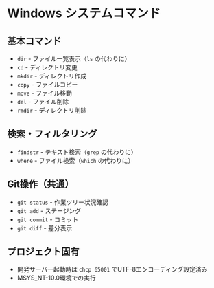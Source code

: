 # Windows システムコマンド

## 基本コマンド
- `dir` - ファイル一覧表示（`ls` の代わりに）
- `cd` - ディレクトリ変更
- `mkdir` - ディレクトリ作成
- `copy` - ファイルコピー
- `move` - ファイル移動
- `del` - ファイル削除
- `rmdir` - ディレクトリ削除

## 検索・フィルタリング
- `findstr` - テキスト検索（`grep` の代わりに）
- `where` - ファイル検索（`which` の代わりに）

## Git操作（共通）
- `git status` - 作業ツリー状況確認
- `git add` - ステージング
- `git commit` - コミット
- `git diff` - 差分表示

## プロジェクト固有
- 開発サーバー起動時は `chcp 65001` でUTF-8エンコーディング設定済み
- MSYS_NT-10.0環境での実行